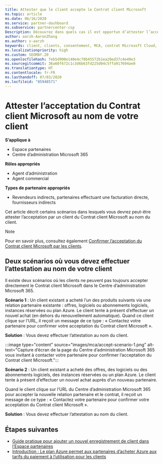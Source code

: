 ```yaml
---
title: Attester que le client accepte le Contrat client Microsoft
ms.topic: article
ms.date: 06/16/2020
ms.service: partner-dashboard
ms.subservice: partnercenter-csp
Description: Découvrez dans quels cas il est opportun d’attester l’acceptation du Contrat client Microsoft au nom de votre client.
author: aarzh-AaronZhang
ms.author: v-aarzh
keywords: client, clients, consentement, MCA, contrat Microsoft Cloud, Contrat client Microsoft, modèles d’accord client, attestation d’acceptation
ms.localizationpriority: high
ms.custom: SEOMAY.20
ms.openlocfilehash: feb5d900e140e4c70b45572b1ea20ed37c4e49e3
ms.sourcegitcommit: 36a60f672c1c3d6b63fd225d04c5ffa917694ae0
ms.translationtype: HT
ms.contentlocale: fr-FR
ms.lasthandoff: 07/03/2020
ms.locfileid: "85948571"
---
```

# <a name="attest-acceptance-of-the-microsoft-customer-agreement-on-behalf-of-your-customer"></a>Attester l’acceptation du Contrat client Microsoft au nom de votre client

**S’applique à**

- Espace partenaires
- Centre d’administration Microsoft 365

**Rôles appropriés**

- Agent d’administration
- Agent commercial

**Types de partenaire appropriés**

- Revendeurs indirects, partenaires effectuant une facturation directe, fournisseurs indirects

Cet article décrit certains scénarios dans lesquels vous devrez peut-être attester l’acceptation par un client du Contrat client Microsoft au nom du client.

>[!NOTE]
>Pour en savoir plus, consultez également [Confirmer l’acceptation du Contrat client Microsoft par les clients](confirm-customer-agreement.md).

## <a name="two-scenarios-where-you-need-to-attest-on-behalf-of-your-customer"></a>Deux scénarios où vous devez effectuer l’attestation au nom de votre client

Il existe deux scénarios où les clients ne peuvent pas toujours accepter directement le Contrat client Microsoft dans le Centre d’administration Microsoft 365.

**Scénario 1** : Un client existant a acheté l’un des produits suivants via une relation partenaire existante : offres, logiciels ou abonnements logiciels, instances réservées ou plan Azure. Le client tente à présent d’effectuer un nouvel achat (en dehors du renouvellement automatique). Quand ce client clique sur l’URL, il reçoit un message de ce type : « Contactez votre partenaire pour confirmer votre acceptation du Contrat client Microsoft ».  

**Solution** : Vous devez effectuer l’attestation au nom du client.

:::image type="content" source="images/mca/accept-scenario-1.png" alt-text="Capture d’écran de la page du Centre d’administration Microsoft 365 vous invitant à contacter votre partenaire pour confirmer l’acceptation du Contrat client Microsoft.":::

**Scénario 2** : Un client existant a acheté des offres, des logiciels ou des abonnements logiciels, des instances réservées ou un plan Azure. Le client tente à présent d’effectuer un nouvel achat auprès d’un nouveau partenaire.

Quand le client clique sur l’URL du Centre d’administration Microsoft 365 pour accepter la nouvelle relation partenaire et le contrat, il reçoit un message de ce type : « Contactez votre partenaire pour confirmer votre acceptation du Contrat client Microsoft ».  

**Solution** : Vous devez effectuer l’attestation au nom du client.  

## <a name="next-steps"></a>Étapes suivantes

- [Guide pratique pour ajouter un nouvel enregistrement de client dans l’Espace partenaires](add-a-new-customer.md)
- [Introduction : Le plan Azure permet aux partenaires d’acheter Azure aux tarifs du paiement à l’utilisation pour les clients](azure-plan-lp.md)
